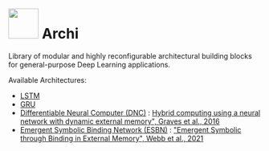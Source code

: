 #  <img src="https://github.com/Near32/Archi/raw/main/archi-stegosaurus.png" width="60"> Archi
Library of modular and highly reconfigurable architectural building blocks for general-purpose Deep Learning applications.

Available Architectures:

- [LSTM](https://github.com/Near32/Archi/blob/0005713fa4e37c7cd9b34cd257c481d08928db8a/Archi/modules/recurrent_network_module.py#L11)
- [GRU](https://github.com/Near32/Archi/blob/0005713fa4e37c7cd9b34cd257c481d08928db8a/Archi/modules/recurrent_network_module.py#L177)
- [Differentiable Neural Computer (DNC)](https://github.com/Near32/Archi/blob/0005713fa4e37c7cd9b34cd257c481d08928db8a/Archi/modules/differentiable_neural_computer_module.py) : [Hybrid computing using a neural network with dynamic external memory", Graves et al., 2016](https://www.deepmind.com/blog/differentiable-neural-computers)
- [Emergent Symbolic Binding Network (ESBN)](https://github.com/Near32/Archi/blob/0005713fa4e37c7cd9b34cd257c481d08928db8a/Archi/tests/esbn_model_test_config.yaml) : ["Emergent Symbolic through Binding in External Memory", Webb et al., 2021](https://openreview.net/forum?id=LSFCEb3GYU7)
